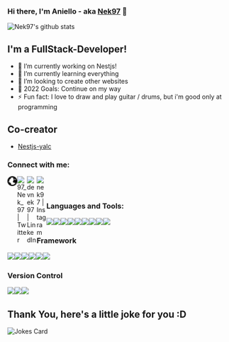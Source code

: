 ### Hi there, I'm Aniello - aka [Nek97][website] 👋

![Nek97's github stats](https://github-readme-stats.vercel.app/api?username=nek97&hide=stars&hide_title=true&show_icons=true&count_private=true)

## I'm a FullStack-Developer!
- 🔭 I’m currently working on Nestjs!
- 🌱 I’m currently learning everything
- 👯 I’m looking to create other websites
- 🥅 2022 Goals: Continue on my way
- ⚡ Fun fact: I love to draw and play guitar / drums, but i'm good only at programming

## Co-creator
- [Nestjs-yalc](https://github.com/Drassil/nestjs-yalc)

### Connect with me:

[<img align="left" alt="https://nek97.github.io/" width="22px" src="https://raw.githubusercontent.com/iconic/open-iconic/master/svg/globe.svg" />][website]
[<img align="left" alt="97_Nek_97 | Twitter" width="22px" src="https://cdn.jsdelivr.net/npm/simple-icons@v3/icons/twitter.svg" />][twitter]
[<img align="left" alt="devnek97 | LinkedIn" width="22px" src="https://cdn.jsdelivr.net/npm/simple-icons@v3/icons/linkedin.svg" />][linkedin]
[<img align="left" alt="nek97 | Instagram" width="22px" src="https://cdn.jsdelivr.net/npm/simple-icons@v3/icons/instagram.svg" />][instagram]

<br />
<br />

### Languages and Tools:
<img src="https://img.shields.io/badge/node.js%20-%2343853D.svg?&style=for-the-badge&logo=node.js&logoColor=white"/><img src="https://img.shields.io/badge/javascript%20-%23323330.svg?&style=for-the-badge&logo=javascript&logoColor=%23F7DF1E"/><img src="https://img.shields.io/badge/typescript%20-%23007ACC.svg?&style=for-the-badge&logo=typescript&logoColor=white"/><img src="https://img.shields.io/badge/html5%20-%23E34F26.svg?&style=for-the-badge&logo=html5&logoColor=white"/><img src="https://img.shields.io/badge/css3%20-%231572B6.svg?&style=for-the-badge&logo=css3&logoColor=white"/><img src="https://img.shields.io/badge/c%20-%2300599C.svg?&style=for-the-badge&logo=c&logoColor=white"/><img src="https://img.shields.io/badge/c++%20-%2300599C.svg?&style=for-the-badge&logo=c%2B%2B&ogoColor=white"/><img src="https://img.shields.io/badge/php-%23777BB4.svg?&style=for-the-badge&logo=php&logoColor=white"/><img src="https://img.shields.io/badge/shell_script%20-%23121011.svg?&style=for-the-badge&logo=gnu-bash&logoColor=white"/>

### Framework
<img src="https://img.shields.io/badge/react%20-%2320232a.svg?&style=for-the-badge&logo=react&logoColor=%2361DAFB"/><img src="https://img.shields.io/badge/angular%20-%23DD0031.svg?&style=for-the-badge&logo=angular&logoColor=white"/><img src="https://img.shields.io/badge/angular-js%20-%23E23237.svg?&style=for-the-badge&logo=angularjs&logoColor=white"/><img src="https://img.shields.io/badge/bootstrap%20-%23563D7C.svg?&style=for-the-badge&logo=bootstrap&logoColor=white"/><img src="https://img.shields.io/badge/redux%20-%23593d88.svg?&style=for-the-badge&logo=redux&logoColor=white"/><img src="https://img.shields.io/badge/jquery%20-%230769AD.svg?&style=for-the-badge&logo=jquery&logoColor=white"/>

### Version Control
<img src="https://img.shields.io/badge/gitlab%20-%23181717.svg?&style=for-the-badge&logo=gitlab&logoColor=white"/><img src="https://img.shields.io/badge/git%20-%23F05033.svg?&style=for-the-badge&logo=git&logoColor=white"/><img src="https://img.shields.io/badge/github%20-%23121011.svg?&style=for-the-badge&logo=github&logoColor=white"/>
<br />

## Thank You, here's a little joke for you :D
<img src="https://readme-jokes.vercel.app/api" alt="Jokes Card" />
<br />

[website]: https://nek97.github.io/
[twitter]: https://twitter.com/97_Nek_97
[instagram]: https://www.instagram.com/nek97/
[linkedin]: https://www.linkedin.com/in/devnek97/
